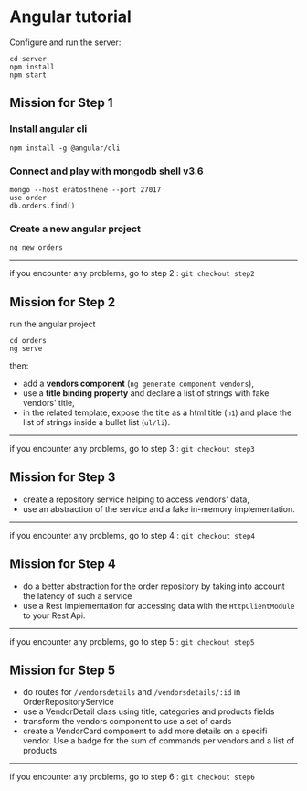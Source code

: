 # Angular tutorial

Configure and run the server:
```
cd server
npm install
npm start
```

## Mission for Step 1 
### Install angular cli 
`npm install -g @angular/cli`

### Connect and play with mongodb shell v3.6
```
mongo --host eratosthene --port 27017
use order
db.orders.find()
```

### Create a new angular project
`ng new orders`

---
if you encounter any problems, go to step 2 : `git checkout step2`

## Mission for Step 2
run the angular project
```
cd orders
ng serve
```

then:
* add a **vendors component** (`ng generate component vendors`),
* use a **title binding property** and declare a list of strings with fake vendors' title,
* in the related template, expose the title as a html title (`h1`) and place the list of strings inside a bullet list (`ul/li`).

---
if you encounter any problems, go to step 3 : `git checkout step3`

## Mission for Step 3
* create a repository service helping to access vendors' data,
* use an abstraction of the service and a fake in-memory implementation.

---
if you encounter any problems, go to step 4 : `git checkout step4`

## Mission for Step 4
* do a better abstraction for the order repository by taking into account the latency of such a service
* use a Rest implementation for accessing data with the `HttpClientModule` to your Rest Api.

---
if you encounter any problems, go to step 5 : `git checkout step5`

## Mission for Step 5
* do routes for `/vendorsdetails` and `/vendorsdetails/:id` in OrderRepositoryService
* use a VendorDetail class using title, categories and products fields
* transform the vendors component to use a set of cards 
* create a VendorCard component to add more details on a specifi vendor. Use a badge for the sum of commands per vendors and a list of products

---
if you encounter any problems, go to step 6 : `git checkout step6`

